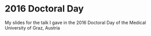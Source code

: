 # 2016 Doctoral Day
My slides for the talk I gave in the 2016 Doctoral Day of the Medical University of Graz, Austria
